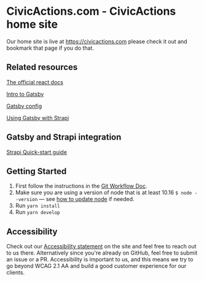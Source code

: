 # CivicActions.com - CivicActions home site

Our home site is live at https://civicactions.com please check it out and bookmark that page if you do that. 

## Related resources

[The official react docs](https://reactjs.org/docs/getting-started.html)

[Intro to Gatsby](https://www.gatsbyjs.com/docs/tutorial/)

[Gatsby config](https://www.gatsbyjs.com/docs/reference/config-files/)

[Using Gatsby with Strapi](https://strapi.io/blog/build-a-static-blog-with-gatsby-and-strapi)


## Gatsby and Strapi integration

[Strapi Quick-start guide](https://strapi.io/documentation/developer-docs/latest/getting-started/quick-start.html#_1-install-strapi-and-create-a-new-project)

## Getting Started
1. First follow the instructions in the [Git Workflow Doc](docs/GIT_WORKFLOW.md).
2. Make sure you are using a version of node that is at least 10.16 `$ node --version` — see [how to update node](https://phoenixnap.com/kb/update-node-js-version) if needed.
3. Run `yarn install`
4. Run `yarn develop`

## Accessibility

Check out our [Accessibility statement](https://civicactions.com/accessibility-statement) on the site and feel free to reach out to us there. Alternatively since you're already on GitHub, feel free to submit an issue or a PR. Accessibility is important to us, and this means we try to go beyond WCAG 2.1 AA and build a good customer experience for our clients. 
